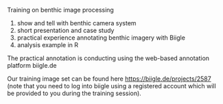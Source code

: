 Training on benthic image processing

1. show and tell with benthic camera system
2. short presentation and case study
3. practical experience annotating benthic imagery with Biigle
4. analysis example in R

The practical annotation is conducting using the web-based annotation platform biigle.de

Our training image set can be found here https://biigle.de/projects/2587 (note that you need to log into biigle using a registered account which will be provided to you during the training session).
